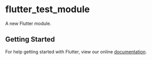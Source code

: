 # flutter_test_module

A new Flutter module.

## Getting Started

For help getting started with Flutter, view our online
[documentation](https://flutter.io/).

